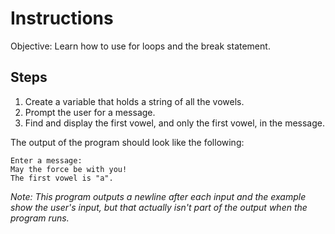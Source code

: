 # Instructions
Objective: Learn how to use for loops and the break statement.

## Steps
1. Create a variable that holds a string of all the vowels.
2. Prompt the user for a message.
3. Find and display the first vowel, and only the first vowel, in the message.


The output of the program should look like the following:
```
Enter a message:
May the force be with you!
The first vowel is "a".
```
*Note: This program outputs a newline after each input and the example show the user's input, but that actually isn't part of the output when the program runs.*
